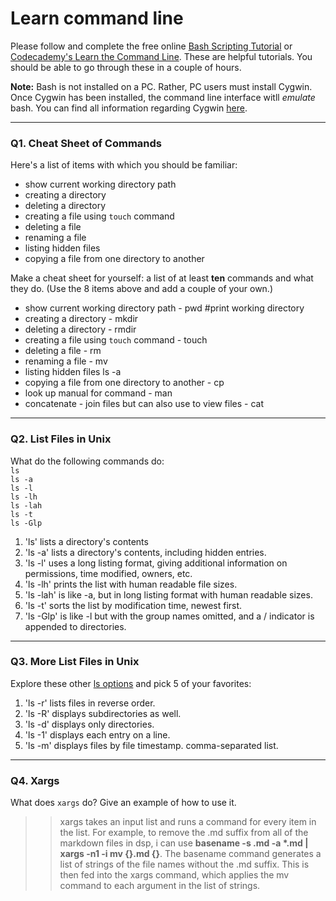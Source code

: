 # Learn command line

Please follow and complete the free online [Bash Scripting Tutorial](https://ryanstutorials.net/bash-scripting-tutorial/) or [Codecademy's Learn the Command Line](https://www.codecademy.com/learn/learn-the-command-line). These are helpful tutorials. You should be able to go through these in a couple of hours.

**Note:** Bash is not installed on a PC. Rather, PC users must install Cygwin. Once Cygwin has been installed, the command line interface witll _emulate_ bash. You can find all information regarding Cygwin [here](https://www.cygwin.com/).

---

### Q1.  Cheat Sheet of Commands  

Here's a list of items with which you should be familiar:  
* show current working directory path
* creating a directory
* deleting a directory
* creating a file using `touch` command
* deleting a file
* renaming a file
* listing hidden files
* copying a file from one directory to another

Make a cheat sheet for yourself: a list of at least **ten** commands and what they do.  (Use the 8 items above and add a couple of your own.)  

> >
* show current working directory path - pwd #print working directory
* creating a directory - mkdir <Directory> 
* deleting a directory - rmdir <Directory>
* creating a file using `touch` command - touch <file>
* deleting a file - rm <file>
* renaming a file - mv <source> <newname>
* listing hidden files ls -a
* copying a file from one directory to another - cp <source> <destination>
* look up manual for command - man <command>
* concatenate - join files but can also use to view files - cat <file>

---

### Q2.  List Files in Unix   

What do the following commands do:  
`ls`  
`ls -a`  
`ls -l`  
`ls -lh`  
`ls -lah`  
`ls -t`  
`ls -Glp`  

> >
1. 'ls' lists a directory's contents
2. 'ls -a' lists a directory's contents, including hidden entries.
3. 'ls -l' uses a long listing format, giving additional information on permissions, time modified, owners, etc.
4. 'ls -lh' prints the list with  human readable file sizes.
5. 'ls -lah' is like -a, but in long listing format with human readable sizes.
6. 'ls -t' sorts the list by modification time, newest first.
7. 'ls -Glp' is like -l but with the group names omitted, and a / indicator is appended to directories.

---

### Q3.  More List Files in Unix  

Explore these other [ls options](http://www.techonthenet.com/unix/basic/ls.php) and pick 5 of your favorites:

> >
1. 'ls -r' lists files in reverse order.
2. 'ls -R' displays subdirectories as well.
3. 'ls -d' displays only directories.
4. 'ls -1' displays each entry on a line.
5. 'ls -m' displays files by file timestamp. comma-separated list.

---

### Q4.  Xargs   

What does `xargs` do? Give an example of how to use it.

> > xargs takes an input list and runs a command for every item in the list. 
 For example, to remove the .md suffix from all of the markdown files in dsp, i can use **basename -s .md -a *.md | xargs -n1 -i mv {}.md {}**. The basename command generates a list of strings of the file names without the .md suffix. This is then fed into the xargs command, which applies the mv command to each argument in the list of strings.  


